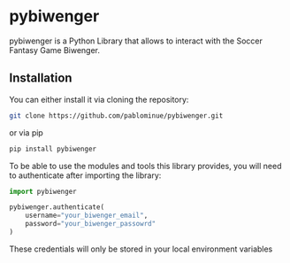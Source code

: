 # pybiwenger

pybiwenger is a Python Library that allows to interact with the Soccer Fantasy Game Biwenger.

## Installation

You can either install it via cloning the repository:

```bash
git clone https://github.com/pablominue/pybiwenger.git
```

or via pip

```bash
pip install pybiwenger
```

To be able to use the modules and tools this library provides, you will need to authenticate after importing the library:

```python
import pybiwenger

pybiwenger.authenticate(
    username="your_biwenger_email",
    password="your_biwenger_passowrd"
)
```

These credentials will only be stored in your local environment variables
